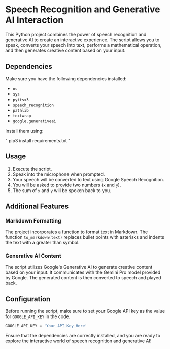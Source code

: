 # Speech Recognition and Generative AI Interaction

This Python project combines the power of speech recognition and generative AI to create an interactive experience. The script allows you to speak, converts your speech into text, performs a mathematical operation, and then generates creative content based on your input.

## Dependencies

Make sure you have the following dependencies installed:

- `os`
- `sys`
- `pyttsx3`
- `speech_recognition`
- `pathlib`
- `textwrap`
- `google.generativeai`

Install them using:

" pip3 install requirements.txt "


## Usage

1. Execute the script.
2. Speak into the microphone when prompted.
3. Your speech will be converted to text using Google Speech Recognition.
4. You will be asked to provide two numbers (`x` and `y`).
5. The sum of `x` and `y` will be spoken back to you.

## Additional Features

### Markdown Formatting

The project incorporates a function to format text in Markdown. The function `to_markdown(text)` replaces bullet points with asterisks and indents the text with a greater than symbol.

### Generative AI Content

The script utilizes Google's Generative AI to generate creative content based on your input. It communicates with the Gemini Pro model provided by Google. The generated content is then converted to speech and played back.

## Configuration

Before running the script, make sure to set your Google API key as the value for `GOOGLE_API_KEY` in the code.

```python
GOOGLE_API_KEY = 'Your_API_Key_Here'
```

Ensure that the dependencies are correctly installed, and you are ready to explore the interactive world of speech recognition and generative AI!
